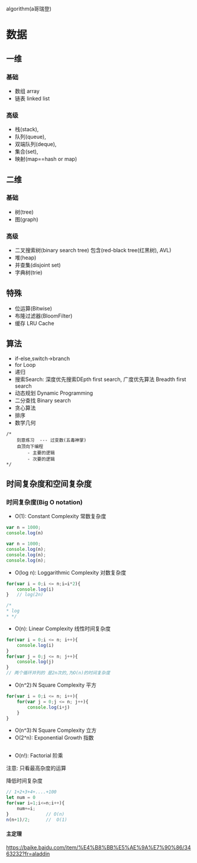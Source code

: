 algorithm(a哥瑞登)

# 数据
## 一维
### 基础
- 数组 array<string>
- 链表 linked list
### 高级 
- 栈(stack), 
- 队列(queue),
- 双端队列(deque),
- 集合(set),
- 映射(map==hash or map)

## 二维
### 基础
- 树(tree)
- 图(graph)
### 高级
- 二叉搜索树(binary search tree)  包含(red-black tree(红黑树), AVL)
- 堆(heap)
- 并查集(disjoint set)
- 字典树(trie)

## 特殊
- 位运算(Bitwise)
- 布隆过滤器(BloomFilter)
- 缓存 LRU Cache


## 算法
- if-else,switch->branch
- for Loop
- 递归
- 搜索Search: 深度优先搜索DEpth first search, 广度优先算法 Breadth first search
- 动态规划 Dynamic Programming
- 二分查找 Binary search
- 贪心算法
- 排序
- 数学几何

```
/*
    刻意练习  --- 过变数(五毒神掌)
    自顶向下编程
        - 主要的逻辑
        - 次要的逻辑
*/ 
```

## 时间复杂度和空间复杂度
### 时间复杂度(Big O notation)
- O(1): Constant Complexity         常数复杂度
```javascript
var n = 1000;
console.log(n)

var n = 1000;
console.log(n);
console.log(n);
console.log(n);
```
- O(log n): Loggarithmic Complexity 对数复杂度
```javascript
for(var i = 0;i <= n;i=i*2){
    console.log(i)
}   // log(2n)

/*
* log
* */ 

```
- O(n): Linear Complexity           线性时间复杂度
```javascript
for(var i = 0;i <= n; i++){
    console.log(i)
}
for(var j = 0;j <= n; j++){
    console.log(j)
}
// 两个循环并列的 是2n次的,为O(n)的时间复杂度
```
- O(n^2):N Square Complexity        平方
```javascript
for(var i = 0;i <= n; i++){
    for(var j = 0;j <= n; j++){
        console.log(i+j)
    }
}
````
- O(n^3):N Square Complexity        立方
- O(2^n): Exponential Growth        指数
```javascript

```
- O(n!): Factorial                  阶乘

注意: 只看最高杂度的运算



降低时间复杂度
```javascript
// 1+2+3+4+....+100
let num = 0
for(var i=1;i<=n;i++){
    num+=i;  
}              // O(n)
n(n+1)/2;      //  O(1)
```

####  主定理
https://baike.baidu.com/item/%E4%B8%BB%E5%AE%9A%E7%90%86/3463232?fr=aladdin

